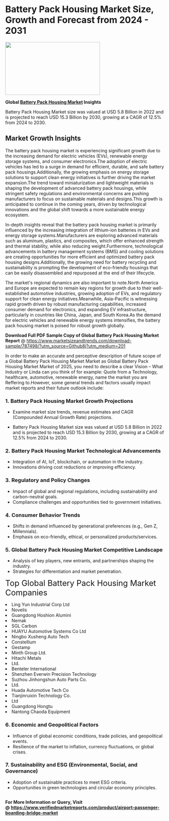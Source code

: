 <H1>Battery Pack Housing Market Size, Growth and Forecast from 2024 - 2031</H1><img class="aligncenter size-medium wp-image-584254" src="https://thirdeyenews.in/wp-content/uploads/2024/09/Global-Market-Research-300x168.jpeg" alt="" width="300" height="168" /><p><strong>Global&nbsp;<a href="https://www.marketsizeandtrends.com/download-sample/787498/?utm_source=Github8j?utm_medium=201">Battery Pack Housing Market</a> Insights</strong></p><p>Battery Pack Housing Market size was valued at USD 5.8 Billion in 2022 and is projected to reach USD 15.3 Billion by 2030, growing at a CAGR of 12.5% from 2024 to 2030.</p><p><h2>Market Growth Insights</h2> <p>The battery pack housing market is experiencing significant growth due to the increasing demand for electric vehicles (EVs), renewable energy storage systems, and consumer electronics.The adoption of electric vehicles has led to a surge in demand for efficient, durable, and safe battery pack housings.Additionally, the growing emphasis on energy storage solutions to support clean energy initiatives is further driving the market expansion.The trend toward miniaturization and lightweight materials is shaping the development of advanced battery pack housings, while stringent safety regulations and environmental concerns are pushing manufacturers to focus on sustainable materials and designs.This growth is anticipated to continue in the coming years, driven by technological innovations and the global shift towards a more sustainable energy ecosystem.</p> <p>In-depth insights reveal that the battery pack housing market is primarily influenced by the increasing integration of lithium-ion batteries in EVs and energy storage systems.Manufacturers are exploring advanced materials such as aluminum, plastics, and composites, which offer enhanced strength and thermal stability, while also reducing weight.Furthermore, technological advancements in battery management systems (BMS) and cooling solutions are creating opportunities for more efficient and optimized battery pack housing designs.Additionally, the growing need for battery recycling and sustainability is prompting the development of eco-friendly housings that can be easily disassembled and repurposed at the end of their lifecycle.</p> <p>The market's regional dynamics are also important to note.North America and Europe are expected to remain key regions for growth due to their well-established automotive industries, growing adoption of EVs, and regulatory support for clean energy initiatives.Meanwhile, Asia-Pacific is witnessing rapid growth driven by robust manufacturing capabilities, increased consumer demand for electronics, and expanding EV infrastructure, particularly in countries like China, Japan, and South Korea.As the demand for electric vehicles and renewable energy systems intensifies, the battery pack housing market is poised for robust growth globally.</p> <p><span class=""><strong>Download Full PDF Sample Copy of Global Battery Pack Housing Market Report</strong> @ <a href="https://www.marketsizeandtrends.com/download-sample/787498/?utm_source=Github8j?utm_medium=201" target="_blank">https://www.marketsizeandtrends.com/download-sample/787498/?utm_source=Github8j?utm_medium=201</a></span></p><p>In order to make an accurate and perceptive description of future scope of a Global&nbsp;Battery Pack Housing Market Market as Global&nbsp;Battery Pack Housing Market Market of 2025, you need to describe a clear Vision &ndash; What Industry or Linda can you think of for example: Quote from a Technology, healthcare, automotive, renewable energy, name the market you are Reffering to.However, some general trends and factors usually impact market reports and their future outlook include:</p><h3>1.&nbsp;<strong>Battery Pack Housing Market Growth Projections</strong></h3><ul><li>Examine market size trends, revenue estimates and CAGR (Compounded Annual Growth Rate) projections.</li><li><p>Battery Pack Housing Market size was valued at USD 5.8 Billion in 2022 and is projected to reach USD 15.3 Billion by 2030, growing at a CAGR of 12.5% from 2024 to 2030.</p></li></ul><h3>2.&nbsp;<strong>Battery Pack Housing Market Technological Advancements</strong></h3><ul><li>Integration of AI, IoT, blockchain, or automation in the industry.</li><li>Innovations driving cost reductions or improving efficiency.</li></ul><h3>3.&nbsp;<strong>Regulatory and Policy Changes</strong></h3><ul><li>Impact of global and regional regulations, including sustainability and carbon-neutral goals.</li><li>Compliance challenges and opportunities tied to government initiatives.</li></ul><h3>4.&nbsp;<strong>Consumer Behavior Trends</strong></h3><ul><li>Shifts in demand influenced by generational preferences (e.g., Gen Z, Millennials).</li><li>Emphasis on eco-friendly, ethical, or personalized products/services.</li></ul><h3>5.&nbsp;<strong>Global Battery Pack Housing Market Competitive Landscape</strong></h3><ul><li>Analysis of key players, new entrants, and partnerships shaping the industry.</li><li>Strategies for differentiation and market penetration.</li></ul><p data-pm-slice="1 1 []"><span style="color: inherit; font-family: inherit; font-size: 25px;">Top Global Battery Pack Housing Market Companies</span></p><div class="" data-test-id=""><p><li>Ling Yun Industrial Corp Ltd</li><li> Novelis</li><li> Guangdong Hoshion Alumini</li><li> Nemak</li><li> SGL Carbon</li><li> HUAYU Automotive Systems Co Ltd</li><li> Ningbo Xusheng Auto Tech</li><li> Constellium</li><li> Gestamp</li><li> Minth Group Ltd.</li><li> Hitachi Metals</li><li> Ltd.</li><li> Benteler International</li><li> Shenzhen Everwin Precision Technology</li><li> Suzhou Jinhongshun Auto Parts Co.</li><li> Ltd.</li><li> Huada Automotive Tech Co</li><li> Tianjinruixin Technology Co.</li><li>Ltd</li><li> Guangdong Hongtu</li><li> Nantong Chaoda Equipment</li></p></div><h3>6.&nbsp;<strong>Economic and Geopolitical Factors</strong></h3><ul><li>Influence of global economic conditions, trade policies, and geopolitical events.</li><li>Resilience of the market to inflation, currency fluctuations, or global crises.</li></ul><h3>7.&nbsp;<strong>Sustainability and ESG (Environmental, Social, and Governance)</strong></h3><ul><li>Adoption of sustainable practices to meet ESG criteria.</li><li>Opportunities in green technologies and circular economy principles.</li></ul><h2><strong style="font-size: 14px;">For More Information or Query, Visit @&nbsp;</strong><a style="background-color: #ffffff; font-size: 14px;" href="https://www.marketsizeandtrends.com/report/battery-pack-housing-market/" target="_blank">https://www.verifiedmarketreports.com/product/airport-passenger-boarding-bridge-market</a></h2>